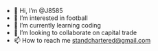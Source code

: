 - 👋 Hi, I’m @J8585
- 👀 I’m interested in football 
- 🌱 I’m currently learning coding 
- 💞️ I’m looking to collaborate on capital trade 
- 📫 How to reach me standchartered@gmail.com

<!---
J8585/J8585 is a ✨ special ✨ repository because its `README.md` (this file) appears on your GitHub profile.
You can click the Preview link to take a look at your changes.
--->
